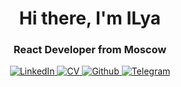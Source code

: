 <div id="header" align="center">
	<h1>Hi there, I'm ILya</h1>
	<h3>React Developer from Moscow</h3>
</div>

<div id="socials" align="center">
	<a href="https://www.linkedin.com/in/ilya-skobelev-b81432261/" target="_blank">
		<img src="https://img.shields.io/badge/LinkedIn-%231E77B5.svg?style=for-the-badge&logo=linkedin&logoColor=white" alt="LinkedIn"/>
	</a>
	<a href="https://ilya703.github.io/CV/CV.pdf" target="_blank">
		<img src="https://img.shields.io/badge/CV-success?style=for-the-badge&logo=protocols.io&logoColor=white" alt="CV"/>
	</a>
	<a href="https://github.com/Ilya703" target="_blank">
		<img src=https://img.shields.io/badge/GitHub-%2324292e.svg?&style=for-the-badge&logo=github&logoColor=white alt="Github"/>
	</a>
	<a href="https://t.me/enotzef" target="_blank">
		<img src="https://img.shields.io/badge/Telegram-blue?style=for-the-badge&logo=telegram&logoColor=white" alt="Telegram"/>
	</a>
</div>
